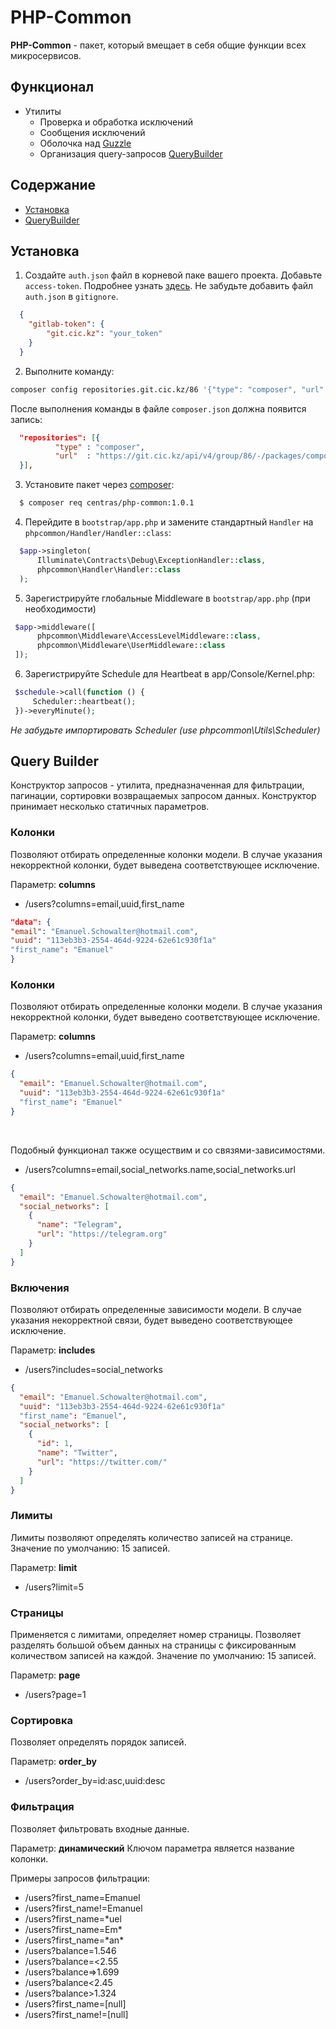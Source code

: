 # PHP-Common

<b>PHP-Common</b> - пакет, который вмещает в себя общие функции всех микросервисов.

## Функционал

- Утилиты
    - Проверка и обработка исключений
    - Сообщения исключений
    - Оболочка над [Guzzle](https://laravel.com/docs/9.x/http-client)
    - Организация query-запросов [QueryBuilder](#query-builder)

## Содержание

- [Установка](#установка)
- [QueryBuilder](#query-builder)

## Установка

1. Создайте `auth.json` файл в корневой паке вашего проекта. Добавьте `access-token`. Подробнее узнать [здесь](https://docs.gitlab.com/ee/user/profile/personal_access_tokens.html). Не забудьте добавить файл `auth.json` в `gitignore`.
```json
  {
    "gitlab-token": {
        "git.cic.kz": "your_token"
    }
  }
```
2. Выполните команду:

```bash
composer config repositories.git.cic.kz/86 '{"type": "composer", "url": "https://git.cic.kz/api/v4/group/86/-/packages/composer/packages.json"}'
```

После выполнения команды в файле `composer.json` должна появится запись:
  ```json
    "repositories": [{
            "type" : "composer",
            "url"  : "https://git.cic.kz/api/v4/group/86/-/packages/composer/packages.json"
    }],
  ```
3. Установите пакет через [composer](https://getcomposer.org/):

  ```bash
    $ composer req centras/php-common:1.0.1
  ```

4. Перейдите в `bootstrap/app.php` и замените стандартный `Handler` на `phpcommon/Handler/Handler::class`:

  ```php
    $app->singleton(
        Illuminate\Contracts\Debug\ExceptionHandler::class,
        phpcommon\Handler\Handler::class
    );
  ```

5. Зарегистрируйте глобальные Middleware в `bootstrap/app.php` (при необходимости)
  ```php
   $app->middleware([
        phpcommon\Middleware\AccessLevelMiddleware::class,
        phpcommon\Middleware\UserMiddleware::class
   ]);
  ```

6. Зарегистрируйте Schedule для Heartbeat в app/Console/Kernel.php:
  ```php
   $schedule->call(function () {
       Scheduler::heartbeat();
   })->everyMinute();
  ```
   _Не забудьте импортировать Scheduler (use phpcommon\Utils\Scheduler)_

## Query Builder

Конструктор запросов - утилита, предназначенная для фильтрации, пагинации, сортировки возвращаемых запросом данных. Конструктор принимает несколько статичных параметров.

### Колонки

Позволяют отбирать определенные колонки модели. В случае указания некорректной колонки, будет выведена соответствующее исключение.

Параметр: **columns**

- /users?columns=email,uuid,first_name

```json
"data": {
"email": "Emanuel.Schowalter@hotmail.com",
"uuid": "113eb3b3-2554-464d-9224-62e61c930f1a"
"first_name": "Emanuel"
}
```

### Колонки

Позволяют отбирать определенные колонки модели. В случае указания некорректной колонки, будет выведено соответствующее исключение.

Параметр: **columns**

- /users?columns=email,uuid,first_name

```json
{
  "email": "Emanuel.Schowalter@hotmail.com",
  "uuid": "113eb3b3-2554-464d-9224-62e61c930f1a"
  "first_name": "Emanuel"
}
```
<br>

Подобный функционал также осуществим и со связями-зависимостями.
- /users?columns=email,social_networks.name,social_networks.url

```json
{
  "email": "Emanuel.Schowalter@hotmail.com",
  "social_networks": [
    {
      "name": "Telegram",
      "url": "https://telegram.org"
    }
  ]
}
```


### Включения

Позволяют отбирать определенные зависимости модели. В случае указания некорректной связи, будет выведено соответствующее исключение.

Параметр: **includes**

- /users?includes=social_networks

```json
{
  "email": "Emanuel.Schowalter@hotmail.com",
  "uuid": "113eb3b3-2554-464d-9224-62e61c930f1a"
  "first_name": "Emanuel",
  "social_networks": [
    {
      "id": 1,
      "name": "Twitter",
      "url": "https://twitter.com/"
    }
  ]
}
```


### Лимиты

Лимиты позволяют определять количество записей на странице. Значение по умолчанию: 15 записей.

Параметр: **limit**

- /users?limit=5

### Страницы

Применяется с лимитами, определяет номер страницы. Позволяет разделять большой объем данных на страницы с фиксированным количеством записей на каждой. Значение по умолчанию: 15 записей.

Параметр: **page**

- /users?page=1

### Сортировка

Позволяет определять порядок записей. 

Параметр: **order_by**

- /users?order_by=id:asc,uuid:desc

### Фильтрация

Позволяет фильтровать входные данные. 

Параметр: **динамический**
Ключом параметра является название колонки.

Примеры запросов фильтрации:
- /users?first_name=Emanuel
- /users?first_name!=Emanuel
- /users?first_name=*uel
- /users?first_name=Em*
- /users?first_name=\*an*
- /users?balance=1.546
- /users?balance=<2.55
- /users?balance=>1.699
- /users?balance<2.45
- /users?balance>1.324
- /users?first_name=[null]
- /users?first_name!=[null]
